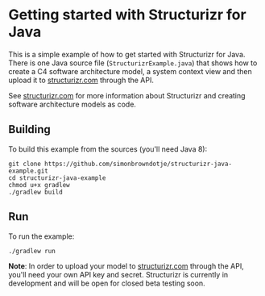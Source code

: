 # Getting started with Structurizr for Java

This is a simple example of how to get started with Structurizr for Java. There is one Java source file (`StructurizrExample.java`) that shows how to create a C4 software architecture model, a system context view and then upload it to [structurizr.com](http://www.structurizr.com) through the API.

See [structurizr.com](http://www.structurizr.com) for more information about Structurizr and creating software architecture models as code.

## Building

To build this example from the sources (you'll need Java 8):

```
git clone https://github.com/simonbrowndotje/structurizr-java-example.git
cd structurizr-java-example
chmod u+x gradlew
./gradlew build
```

## Run

To run the example:

```
./gradlew run
```

__Note__: In order to upload your model to [structurizr.com](http://www.structurizr.com) through the  API, you'll need your own API key and secret. Structurizr is currently in development and will be open for closed beta testing soon.
